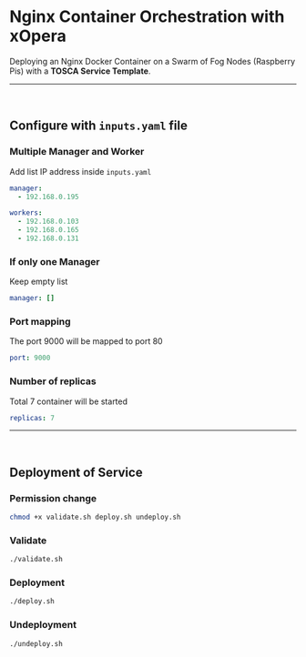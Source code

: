 # Nginx Container Orchestration with xOpera

Deploying an Nginx Docker Container on a Swarm of Fog Nodes (Raspberry Pis) with a **TOSCA Service Template**.

---
<br>

## Configure with `inputs.yaml` file

### Multiple Manager and Worker
Add list IP address inside `inputs.yaml`
```YAML
manager:
  - 192.168.0.195

workers:
  - 192.168.0.103
  - 192.168.0.165
  - 192.168.0.131
```

### If only one Manager
Keep empty list
```YAML
manager: []
```

### Port mapping
The port 9000 will be mapped to port 80
```YAML
port: 9000
```
### Number of replicas
Total 7 container will be started
```YAML
replicas: 7
```
---
<br>

## Deployment of Service
### Permission change
```BASH
chmod +x validate.sh deploy.sh undeploy.sh
```

### Validate
```BASH
./validate.sh
```
### Deployment
```BASH
./deploy.sh
```
### Undeployment
```BASH
./undeploy.sh
```